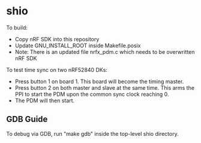# shio

To build:

* Copy nRF SDK into this repository
* Update GNU_INSTALL_ROOT inside Makefile.posix
* Note: There is an updated file nrfx_pdm.c which needs to be overwritten nRF SDK 

To test time sync on two nRF52840 DKs:

* Press button 1 on board 1. This board will become the timing master.
* Press button 2 on both master and slave at the same time. This arms the PPI to start the PDM upon the common sync clock reaching 0.
* The PDM will then start.

## GDB Guide
To debug via GDB, run "make gdb" inside the top-level shio directory.  

